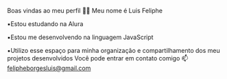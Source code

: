 Boas vindas ao meu perfil 💙💙
Meu nome é Luis Feliphe

▪️Estou estudando na Alura

▪️Estou me desenvolvendo na linguagem JavaScript

▪️Utilizo esse espaço para minha organização e compartilhamento dos meu projetos desenvolvidos
Você pode entrar em contato comigo 📫
felipheborgesluis@gmail.com
